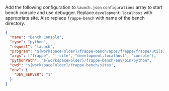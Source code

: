 Add the following configuration to `launch.json` `configurations` array to start bench console and use debugger. Replace `development.localhost` with appropriate site. Also replace `frappe-bench` with name of the bench directory.

```json
{
  "name": "Bench Console",
  "type": "python",
  "request": "launch",
  "program": "${workspaceFolder}/frappe-bench/apps/frappe/frappe/utils/bench_helper.py",
  "args": ["frappe", "--site", "development.localhost", "console"],
  "pythonPath": "${workspaceFolder}/frappe-bench/env/bin/python",
  "cwd": "${workspaceFolder}/frappe-bench/sites",
  "env": {
    "DEV_SERVER": "1"
  }
}
```